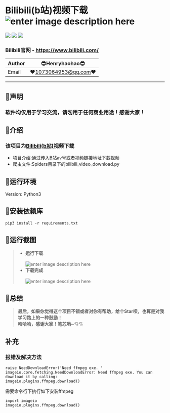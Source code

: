 Bilibili(b站)视频下载 ![enter image description here](Pic/logo.png)
===========================
![](https://img.shields.io/badge/Python-3.6.3-green.svg) ![](https://img.shields.io/badge/requests-2.18.4-green.svg) ![](https://img.shields.io/badge/moviepy-0.2.3.2-green.svg)
### Bilibili官网 - https://www.bilibili.com/
|Author|:sunglasses:Henryhaohao:sunglasses:|
|---|---
|Email|:hearts:1073064953@qq.com:hearts:

    
****
## :dolphin:声明
### 软件均仅用于学习交流，请勿用于任何商业用途！感谢大家！
## :dolphin:介绍
### 该项目为[Bilibili(b站)](https://www.bilibili.com/)视频下载
- 项目介绍:通过传入B站av号或者视频链接地址下载视频
- 爬虫文件:Spiders目录下的bilibili_video_download.py
## :dolphin:运行环境
Version: Python3
## :dolphin:安装依赖库
```
pip3 install -r requirements.txt
```
## :dolphin:运行截图
> - **运行下载**<br><br>
![enter image description here](Pic/run.png)
> - **下载完成**<br><br>
![enter image description here](Pic/video.png)
## :dolphin:**总结**
> **最后，如果你觉得这个项目不错或者对你有帮助，给个Star呗，也算是对我学习路上的一种鼓励！<br>
 哈哈哈，感谢大家！笔芯哟~**:cupid::cupid:

## 补充

### 报错及解决方法
```
raise NeedDownloadError('Need ffmpeg exe. '
imageio.core.fetching.NeedDownloadError: Need ffmpeg exe. You can download it by calling:
imageio.plugins.ffmpeg.download()
```
需要命令行下执行如下安装ffmpeg
```
import imageio
imageio.plugins.ffmpeg.download()
```

